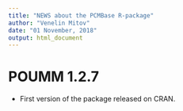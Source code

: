 ```yaml
---
title: "NEWS about the PCMBase R-package"
author: "Venelin Mitov"
date: "01 November, 2018"
output: html_document
---
```


# POUMM 1.2.7
* First version of the package released on CRAN.


